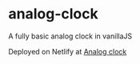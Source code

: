 # analog-clock
A fully basic analog clock in vanillaJS

Deployed on Netlify at <a href="https://analogclock-time.netlify.app">Analog clock</a>
